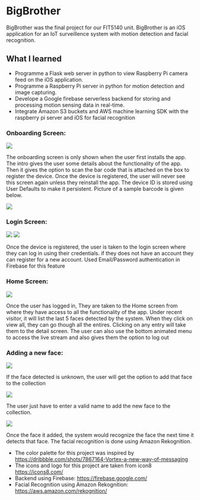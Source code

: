 # BigBrother

BigBrother was the final project for our FIT5140 unit. BigBrother is an iOS application for an IoT surveillence system with motion detection and facial recognition.

## What I learned
* Programme a Flask web server in python to view Raspberry Pi camera feed on the iOS application.
*	Programme a Raspberry Pi server in python for motion detection and image capturing.
*	Develope a Google firebase serverless backend for storing and processing motion sensing data in real-time.
*	Integrate Amazon S3 buckets and AWS machine learning SDK with the raspberry pi server and iOS for facial recognition


### Onboarding Screen:

![](Images/Intro.gif)

The onboarding screen is only shown when the user first installs the app. The intro gives the user some details about the functionality of the app. Then it gives the option to scan the bar code that is attached on the box to register the device. Once the device is registered, the user will never see this screen again unless they reinstall the app. The device ID is stored using User Defaults to make it persistent. Picture of a sample barcode is given below.

![](Images/Sample_BarCode.png)

### Login Screen: 

![](Images/Login.png) ![](Images/Register.png)

Once the device is registered, the user is taken to the login screen where they can log in using their credentials. if they does not have an account they can register for a new account. Used Email/Password authentication in Firebase for this feature

### Home Screen:

![](Images/Home.gif)

Once the user has logged in, They are taken to the Home screen from where they have access to all the functionality of the app. Under recent visitor, it will list the last 5 faces detected by the system. When they click on view all, they can go though all the entires. Clicking on any entry will take them to the detail screen. The user can also use the bottom animated menu to access the live stream and also gives them the option to log out

### Adding a new face:

![](Images/Unrecognized.png)

If the face detected is unknown, the user will get the option to add that face to the collection

![](Images/Add_new.png)

The user just have to enter a valid name to add the new face to the collection.

![](Images/Recognized.png)

Once the face it added, the system would recognize the face the next time it detects that face. The facial recognition is done using Amazon Rekognition.

* The color palette for this project was inspired by https://dribbble.com/shots/7867164-Vortex-a-new-way-of-messaging  
* The icons and logo for this project are taken from icon8 https://icons8.com/
* Backend using Firebase: https://firebase.google.com/
* Facial Recognition using Amazon Rekognition: https://aws.amazon.com/rekognition/

